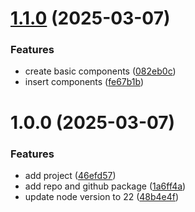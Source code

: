 # [1.1.0](https://github.com/Micael-Macedo/VersionamentoAutomatico/compare/v1.0.0...v1.1.0) (2025-03-07)


### Features

* create basic components ([082eb0c](https://github.com/Micael-Macedo/VersionamentoAutomatico/commit/082eb0cc3efa0a96fddf2d025ed4f0bae3a8214a))
* insert components ([fe67b1b](https://github.com/Micael-Macedo/VersionamentoAutomatico/commit/fe67b1b63a68fced91314ee332d1339fecf01361))

# 1.0.0 (2025-03-07)


### Features

* add project ([46efd57](https://github.com/Micael-Macedo/VersionamentoAutomatico/commit/46efd57c819029b20008b8fe9963da1cbc426315))
* add repo and github package ([1a6ff4a](https://github.com/Micael-Macedo/VersionamentoAutomatico/commit/1a6ff4ab2710fa73f420601d418faf791d326c76))
* update node version to 22 ([48b4e4f](https://github.com/Micael-Macedo/VersionamentoAutomatico/commit/48b4e4fe960606187d14e6bdf77e292d9225ab8e))
